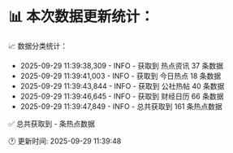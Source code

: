 📊 本次数据更新统计：
==========================

📈 数据分类统计：
- 2025-09-29 11:39:38,309 - INFO - 获取到 热点资讯 37 条数据
- 2025-09-29 11:39:41,003 - INFO - 获取到 今日热点 18 条数据
- 2025-09-29 11:39:43,844 - INFO - 获取到 公社热帖 40 条数据
- 2025-09-29 11:39:46,645 - INFO - 获取到 财经日历 66 条数据
- 2025-09-29 11:39:47,849 - INFO - 总共获取到 161 条热点数据

✅ 总共获取到 - 条热点数据

🕐 更新时间: 2025-09-29 11:39:48
